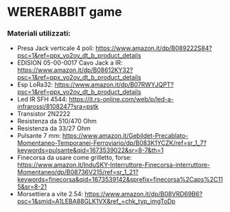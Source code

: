 # WERERABBIT game

### Materiali utilizzati:
- Presa Jack verticale 4 poli: https://www.amazon.it/dp/B089222S84?psc=1&ref=ppx_yo2ov_dt_b_product_details
- EDISION 05-00-0017 Cavo Jack a IR: https://www.amazon.it/dp/B08612KY32?psc=1&ref=ppx_yo2ov_dt_b_product_details
- Esp LoRa32: https://www.amazon.it/dp/B07RWYJQPT?psc=1&ref=ppx_yo2ov_dt_b_product_details
- Led IR SFH 4544: https://it.rs-online.com/web/p/led-a-infrarossi/8108247?sra=pstk
- Transistor 2N2222
- Resistenza da 510/470 Ohm
- Resistenza da 33/27 Ohm
- Pulsante 7 mm: https://www.amazon.it/Gebildet-Precablato-Momentaneo-Temporanei-Ferroviario/dp/B083K1YCZK/ref=sr_1_7?keywords=pulsante&qid=1673539022&sr=8-7&th=1
- Finecorsa da usare come grilletto, forse: https://www.amazon.it/InduSKY-Interruttore-Finecorsa-interruttore-Momentaneo/dp/B08736V215/ref=sr_1_21?keywords=finecorsa&qid=1673539142&sprefix=finecorsa%2Caps%2C115&sr=8-21 
- Morsettiera a vite 2.54: https://www.amazon.it/dp/B08VRD69B6?psc=1&smid=A1LEBA88GLK1VX&ref_=chk_typ_imgToDp
